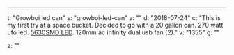 ---
t: "Growboi led can"
s: "growboi-led-can"
a: ""
d: "2018-07-24"
c: "This is my first try at a space bucket. Decided to go with a 20 gallon can. 270 watt ufo led. <a href='https://amzn.to/30TZOZn'>5630SMD LED</a>. 120mm ac infinity dual usb fan (2)."
v: "1355"
g: ""

z: ""
